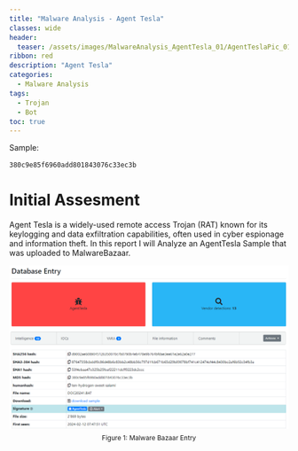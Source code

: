 ```yaml
---
title: "Malware Analysis - Agent Tesla"
classes: wide
header:
  teaser: /assets/images/MalwareAnalysis_AgentTesla_01/AgentTeslaPic_01.jpg
ribbon: red
description: "Agent Tesla"
categories:
  - Malware Analysis
tags:
  - Trojan
  - Bot
toc: true
---
```

Sample:
```
380c9e85f6960add801843076c33ec3b
```

# Initial Assesment

Agent Tesla is a widely-used remote access Trojan (RAT) known for its keylogging and data exfiltration capabilities, often used in cyber espionage and information theft.
In this report I will Analyze an AgentTesla Sample that was uploaded to MalwareBazaar.

<div style="text-align: center;">
    <img src="/assets/images/MalwareAnalysis_AgentTesla_01/MalwareBazzaarEntry.png" alt="Screenshot1" />
    <br>
    <sub>Figure 1: Malware Bazaar Entry</sub>
</div>

